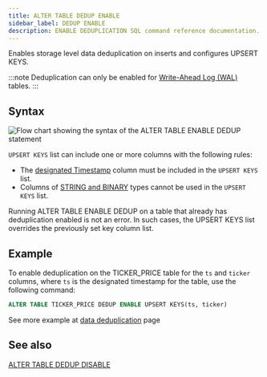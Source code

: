 ```yaml
---
title: ALTER TABLE DEDUP ENABLE
sidebar_label: DEDUP ENABLE 
description: ENABLE DEDUPLICATION SQL command reference documentation.
---
```


Enables storage level data deduplication on inserts and configures UPSERT KEYS.

:::note
Deduplication can only be enabled for [Write-Ahead Log (WAL)](/docs/concept/write-ahead-log) tables.
:::

## Syntax

![Flow chart showing the syntax of the ALTER TABLE ENABLE DEDUP statement](/img/docs/diagrams/enableDedup.svg)

`UPSERT KEYS` list can include one or more columns with the following rules:

- The [designated Timestamp](/docs/concept/designated-timestamp) column must be included in the `UPSERT KEYS` list.
- Columns of [STRING and BINARY](/docs/reference/sql/datatypes) types cannot be used in the `UPSERT KEYS` list.

Running ALTER TABLE ENABLE DEDUP on a table that already has deduplication enabled is not an error. In such cases, the UPSERT KEYS list overrides the previously set key column list.

## Example

To enable deduplication on the TICKER_PRICE table for the `ts` and `ticker` columns, where `ts` is the designated timestamp for the table, use the following command:

```sql
ALTER TABLE TICKER_PRICE DEDUP ENABLE UPSERT KEYS(ts, ticker)
```

See more example at [data deduplication](/docs/concept/deduplication#example) page

## See also

[ALTER TABLE DEDUP DISABLE](/docs/reference/sql/alter-table-disable-deduplication)